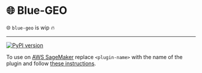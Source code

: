 # 🌐 Blue-GEO

🌐 `blue-geo` is wip 🔥

---

[![PyPI version](https://img.shields.io/pypi/v/blue-plugin.svg)](https://pypi.org/project/blue-geo/)

To use on [AWS SageMaker](https://aws.amazon.com/sagemaker/) replace `<plugin-name>` with the name of the plugin and follow [these instructions](https://github.com/kamangir/notebooks-and-scripts/blob/main/SageMaker.md).
